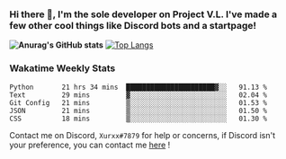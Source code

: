### Hi there 👋, I'm the sole developer on Project V.L. I've made a few other cool things like Discord bots and a startpage!
**![Anurag's GitHub stats](https://github-readme-stats.vercel.app/api?username=5late&count_private=true&show_icons=true&theme=tokyonight)**
[![Top Langs](https://github-readme-stats.vercel.app/api/top-langs/?username=5late&theme=ayu-mirage)](https://github.com/anuraghazra/github-readme-stats)

### Wakatime Weekly Stats

<!--START_SECTION:waka-->
```text
Python       21 hrs 34 mins  ██████████████████████▓░░   91.13 % 
Text         29 mins         ▓░░░░░░░░░░░░░░░░░░░░░░░░   02.04 % 
Git Config   21 mins         ▒░░░░░░░░░░░░░░░░░░░░░░░░   01.53 % 
JSON         21 mins         ▒░░░░░░░░░░░░░░░░░░░░░░░░   01.50 % 
CSS          18 mins         ▒░░░░░░░░░░░░░░░░░░░░░░░░   01.30 % 
```
<!--END_SECTION:waka-->

Contact me on Discord, ``Xurxx#7879`` for help or concerns, if Discord isn't your preference, you can contact me [here](https://github.com/5late/5late/issues) !
